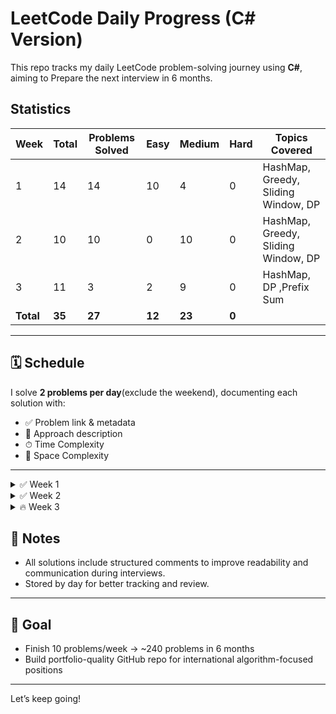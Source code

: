 # LeetCode Daily Progress (C# Version)

This repo tracks my daily LeetCode problem-solving journey using **C#**, aiming to Prepare the next interview in 6 months.

## Statistics

| Week  | Total | Problems Solved | Easy | Medium | Hard | Topics Covered                        |
|------|------|-----------------|------|--------|------|----------------------------------------|
| 1    | 14    | 14               | 10    | 4      | 0    | HashMap, Greedy, Sliding Window, DP |
| 2    | 10    | 10               | 0    | 10      | 0    | HashMap, Greedy, Sliding Window, DP               |
| 3    | 11   | 3                 | 2    | 9      | 0    | HashMap, DP ,Prefix Sum              |
| **Total** | **35** | **27**     | **12** | **23**  | **0** |                                        |

---

## 🗓 Schedule
I solve **2 problems per day**(exclude the weekend),  documenting each solution with:
- ✅ Problem link & metadata
- 🧠 Approach description
- ⏱ Time Complexity
- 🧠 Space Complexity

---
<details>
  <summary>✅ Week 1</summary>

  <details>
    <summary>✅ Day 1 (6/6)</summary>

  - [x] [1. Two Sum](https://leetcode.com/problems/two-sum/) — Easy — Array / ashMap
  - [x] [121. Best Time to Buy and Sell Stock](https://leetcode.com/problems/est-time-to-buy-and-sell-stock/) — Easy — Array / Greedy
  - [x] [242. Valid Anagram](https://leetcode.com/problems/valid-anagram/) — asy — Array / Hash Table
  - [x] [217. Contains Duplicate](https://leetcode.com/problems/ontains-duplicate/) — Easy — Array / HashSet
  - [x] [3. Longest Substring Without Repeating Characters](https://leetcode.om/problems/longest-substring-without-repeating-characters/) — Medium — tring / Sliding Window
  - [x] [53. Maximum Subarray](https://leetcode.com/problems/aximum-subarray/) — Easy — Array / Dynamic Programming
  </details>

  <details>
    <summary>✅ Day 2 (2/2)</summary>

    - [x] [350. Intersection of Two Arrays II](https://leetcode.com/problems/intersection-of-two-arrays-ii/) — Easy — Array / Hash Table
    - [x] [125. Valid Palindrome](https://leetcode.com/problems/valid-palindrome/) — Easy — String / Two Pointers
  </details>

  <details>
    <summary>✅ Day 3 (2/2)</summary>

    - [x] [139. Word Break](https://leetcode.com/problems/word-break/) — Medium — String / Dynamic Programming
    - [x] [169. Majority Element](https://leetcode.com/problems/majority-element) — Easy — Array / Sorting
  </details>

  <details>
    <summary>✅ Day 4 (2/2)</summary>

    - [x] [704. Binary Search](https://leetcode.com/problems/binary-search/) — Easy — Array / Binary Search
    - [x] [198. House Robber](https://leetcode.com/problems/house-robber/) — Medium — Dynamic Programming
  </details>

  <details>
    <summary>✅ Day 5 (2/2)</summary>

    - [x] [122. Best Time to Buy and Sell Stock II](https://leetcode.com/problems/best-time-to-buy-and-sell-stock-ii/) — Medium — Array / Greedy
    - [x] [300. Longest Increasing Subsequence](https://leetcode.com/problems/longest-increasing-subsequence/) — Medium — Dynamic Programming
  </details>

 

</details>

<details>
  <summary>✅ Week 2</summary>

 <details>
    <summary>✅ Day 6 (2/2)</summary>

  - [x] [62. Unique Paths](https://leetcode.com/problems/unique-paths/) — edium — Dynamic Programming / Array
  - [x] [55. Jump Game](https://leetcode.com/problems/jump-game/) — Medium — rray / Greedy / DP
  </details>

  <details>
    <summary>✅ Day 7 (2/2)</summary>

  - [x] [64. Minimum Path Sum](https://leetcode.com/problems/minimum-path-sum/) — Medium — Dynamic Programming / Array / Matrix
  - [x] [416. Partition Equal Subset Sum](https://leetcode.com/problems/partition-equal-subset-sum/) — Medium — Dynamic Programming / Array
  </details>

  <details>
    <summary>✅ Day 8 (2/2)</summary>

    - [x] [209. Minimum Size Subarray Sum](https://leetcode.com/problems/minimum-size-subarray-sum/) — Medium — Array / Sliding Window
    - [x] [213. House Robber II](https://leetcode.com/problems/house-robber-ii/) — Medium — Dynamic Programming
  </details>

  <details>
    <summary>✅ Day 9 (2/2)</summary>

  - [x] [287. Find the Duplicate Number](https://leetcode.com/problems/ind-the-duplicate-number/) — Medium — Array / Two Pointers / Binary Search
  - [x] [152. Maximum Product Subarray](https://leetcode.com/problems/maximum-product-subarray/) — Medium — Array / Dynamic Programming
  </details>

  <details>
    <summary>✅ Day 10 (2/2)</summary>

  - [x] [238. Product of Array Except Self](https://leetcode.com/problems/roduct-of-array-except-self/) — Medium — Array
  - [x] [714. Best Time to Buy and Sell Stock with Transaction Fee](https://eetcode.com/problems/est-time-to-buy-and-sell-stock-with-transaction-fee/) — Medium — Dynamic rogramming
  </details>
</details>


<details>
  <summary>🔥 Week 3</summary>
  <details>
    <summary>✅ Day 11 (3/3)</summary>

  - [x] [560. Subarray Sum Equals K](https://leetcode.com/problems/ubarray-sum-equals-k/) — Medium —Prefix Sum
  - [x] [263. Ugly Number](https://leetcode.com/problems/ugly-number/) — Easy — Math
  - [x] [264. Ugly Number II](https://leetcode.com/problems/ugly-number-ii/) — Medium — Dynamic Programming
  </details>

<details> <summary>✅ Day 12 (2/2)</summary>

- [x] [70. Climbing Stairs](https://leetcode.com/problems/climbing-stairs/description/) — Easy — Dynamic Programming 
- [x] [974. Subarray Sums Divisible by K](https://leetcode.com/problems/subarray-sums-divisible-by-k/description/) — Medium — Prefix Sum / HashMap
</details>

<details> <summary>🔥 Day 13 (0/2)</summary>

- [ ] [279. Perfect Squares](https://leetcode.com/problems/perfect-squares/description/) — Medium — Dynamic Programming 
- [ ] [523. Continuous Subarray Sum](https://leetcode.com/problems/continuous-subarray-sum/description/) — Medium — Prefix Sum / HashMap
</details>

</details>

## 📌 Notes
- All solutions include structured comments to improve readability and communication during interviews.
- Stored by day for better tracking and review.

---

## 🎯 Goal
- Finish 10 problems/week → ~240 problems in 6 months
- Build portfolio-quality GitHub repo for international algorithm-focused positions
---

Let’s keep going!

